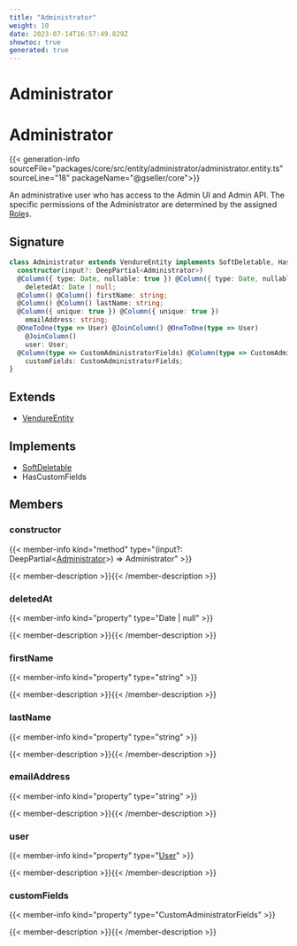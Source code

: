```yaml
---
title: "Administrator"
weight: 10
date: 2023-07-14T16:57:49.829Z
showtoc: true
generated: true
---
```

<!-- This file was generated from the Vendure source. Do not modify. Instead, re-run the "docs:build" script -->

# Administrator
<div class="symbol">


# Administrator

{{< generation-info sourceFile="packages/core/src/entity/administrator/administrator.entity.ts" sourceLine="18" packageName="@gseller/core">}}

An administrative user who has access to the Admin UI and Admin API. The
specific permissions of the Administrator are determined by the assigned
<a href='/typescript-api/entities/role#role'>Role</a>s.

## Signature

```TypeScript
class Administrator extends VendureEntity implements SoftDeletable, HasCustomFields {
  constructor(input?: DeepPartial<Administrator>)
  @Column({ type: Date, nullable: true }) @Column({ type: Date, nullable: true })
    deletedAt: Date | null;
  @Column() @Column() firstName: string;
  @Column() @Column() lastName: string;
  @Column({ unique: true }) @Column({ unique: true })
    emailAddress: string;
  @OneToOne(type => User) @JoinColumn() @OneToOne(type => User)
    @JoinColumn()
    user: User;
  @Column(type => CustomAdministratorFields) @Column(type => CustomAdministratorFields)
    customFields: CustomAdministratorFields;
}
```
## Extends

 * <a href='/typescript-api/entities/vendure-entity#vendureentity'>VendureEntity</a>


## Implements

 * <a href='/typescript-api/entities/interfaces#softdeletable'>SoftDeletable</a>
 * HasCustomFields


## Members

### constructor

{{< member-info kind="method" type="(input?: DeepPartial&#60;<a href='/typescript-api/entities/administrator#administrator'>Administrator</a>&#62;) => Administrator"  >}}

{{< member-description >}}{{< /member-description >}}

### deletedAt

{{< member-info kind="property" type="Date | null"  >}}

{{< member-description >}}{{< /member-description >}}

### firstName

{{< member-info kind="property" type="string"  >}}

{{< member-description >}}{{< /member-description >}}

### lastName

{{< member-info kind="property" type="string"  >}}

{{< member-description >}}{{< /member-description >}}

### emailAddress

{{< member-info kind="property" type="string"  >}}

{{< member-description >}}{{< /member-description >}}

### user

{{< member-info kind="property" type="<a href='/typescript-api/entities/user#user'>User</a>"  >}}

{{< member-description >}}{{< /member-description >}}

### customFields

{{< member-info kind="property" type="CustomAdministratorFields"  >}}

{{< member-description >}}{{< /member-description >}}


</div>
